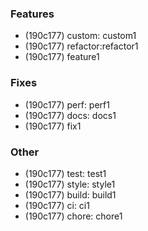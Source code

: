 ### Features

- (190c177) custom: custom1
- (190c177) refactor:refactor1
- (190c177) feature1

### Fixes

- (190c177) perf: perf1
- (190c177) docs: docs1
- (190c177) fix1

### Other

- (190c177) test: test1
- (190c177) style: style1
- (190c177) build: build1
- (190c177) ci: ci1
- (190c177) chore: chore1
